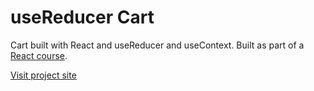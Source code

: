 # useReducer Cart

Cart built with React and useReducer and useContext.
Built as part of a [React course](https://www.udemy.com/course/react-tutorial-and-projects-course).

[Visit project site](https://obrm-usereducer-cart.netlify.app)